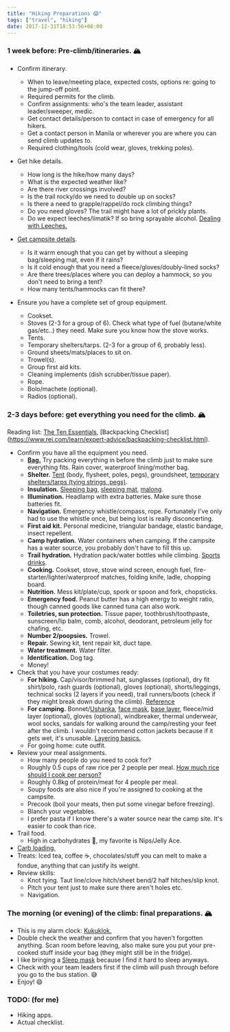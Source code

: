 ```yaml
---
title: "Hiking Preparations 😱"
tags: ["travel", "hiking"]
date: 2017-12-31T18:53:56+08:00
---
```


### 1 week before: Pre-climb/itineraries. 🏔

- Confirm itinerary.
  - When to leave/meeting place, expected costs, options re: going to the jump-off point.
  - Required permits for the climb.
  - Confirm assignments: who's the team leader, assistant leader/sweeper, medic.
  - Get contact details/person to contact in case of emergency for all hikers.
  - Get a contact person in Manila or wherever you are where you can send climb updates to.
  - Required clothing/tools (cold wear, gloves, trekking poles).

- Get hike details.
  - How long is the hike/how many days?
  - What is the expected weather like?
  - Are there river crossings involved?
  - Is the trail rocky/do we need to double up on socks?
  - Is there a need to grapple/rappel/do rock climbing things?
  - Do you need gloves? The trail might have a lot of prickly plants.
  - Do we expect leeches/limatik? If so bring sprayable alcohol. [Dealing with Leeches.](http://www.pinoymountaineer.com/2008/01/limatik-blood-leeches-overview.html)

- [Get campsite details](https://www.rei.com/learn/expert-advice/campsite-selection.html).
  - Is it warm enough that you can get by without a sleeping bag/sleeping mat, even if it rains?
  - Is it cold enough that you need a fleece/gloves/doubly-lined socks?
  - Are there trees/places where you can deploy a hammock, so you don't need to bring a tent?
  - How many tents/hammocks can fit there?

- Ensure you have a complete set of group equipment.
  - Cookset.
  - Stoves (2-3 for a group of 6). Check what type of fuel (butane/white gas/etc..) they need. Make sure you know how the stove works.
  - Tents.
  - Temporary shelters/tarps. (2-3 for a group of 6, probably less).
  - Ground sheets/mats/places to sit on.
  - Trowel(s).
  - Group first aid kits.
  - Cleaning implements (dish scrubber/tissue paper).
  - Rope.
  - Bolo/machete (optional).
  - Radios (optional).

### 2-3 days before: get everything you need for the climb.  🏔

Reading list: [The Ten Essentials](https://www.rei.com/learn/expert-advice/ten-essentials.html), [Backpacking Checklist] (https://www.rei.com/learn/expert-advice/backpacking-checklist.html).

- Confirm you have all the equipment you need.
  - **[Bag.](https://www.rei.com/learn/expert-advice/backpack.html)** Try packing everything in before the climb just to make sure everything fits. Rain cover, waterproof lining/mother bag.
  - **Shelter.** [Tent](https://www.rei.com/learn/expert-advice/backpacking-tent.html) (body, flysheet, poles, pegs), groundsheet, [temporary shelters/tarps (tying strings, pegs)](https://www.youtube.com/watch?v=4W76LyJdNYU).
  - **Insulation.** [Sleeping bag](https://www.rei.com/learn/expert-advice/sleeping-bag-backpacking.html), [sleeping mat](https://www.rei.com/learn/expert-advice/sleeping-pads.html), [malong](https://en.wikipedia.org/wiki/Malong).
  - **Illumination.** Headlamp with extra batteries. Make sure those batteries fit.
  - **Navigation.** Emergency whistle/compass, rope. Fortunately I've only had to use the whistle once, but being lost is really disconcerting.
  - **First aid kit.** Personal medicine, triangular bandage, elastic bandage, insect repellent.
  - **Camp hydration.** Water containers when camping. If the campsite has a water source, you probably don't have to fill this up.
  - **Trail hydration.** Hydration pack/water bottles while climbing. [Sports drinks](https://www.mensfitness.com/nutrition/what-to-drink/sports-drinks-vs-water).
  - **Cooking.** Cookset, stove, stove wind screen, enough fuel, fire-starter/lighter/waterproof matches, folding knife, ladle, chopping board.
  - **Nutrition.** Mess kit/plate/cup, spork or spoon and fork, chopsticks.
  - **Emergency food.** Peanut butter has a high energy to weight ratio, though canned goods like canned tuna can also work.
  - **Toiletries, sun protection.** Tissue paper, toothbrush/toothpaste, sunscreen/lip balm, comb, alcohol, deodorant, petroleum jelly for chafing, etc.
  - **Number 2/poopsies.** Trowel.
  - **Repair.** Sewing kit, tent repair kit, duct tape.
  - **Water treatment.** Water filter.
  - **Identification.** Dog tag.
  - Money!
- Check that you have your costumes ready:
  - **For hiking.** Cap/visor/brimmed hat, sunglasses (optional), dry fit shirt/polo, rash guards (optional), gloves (optional), shorts/leggings, technical socks (2 layers if you need), trail runners/boots (check if they might break down during the climb). [Reference](https://www.rei.com/learn/expert-advice/how-to-choose-hiking-clothes.html)
  - **For camping.** Bonnet/[Ushanka](https://en.wikipedia.org/wiki/Ushanka), [face mask](https://en.wikipedia.org/wiki/Surgical_mask), [base layer](https://en.wikipedia.org/wiki/Layered_clothing), fleece/mid layer (optional), gloves (optional), windbreaker, thermal underwear, wool socks, sandals for walking around the camp/resting your feet after the climb. I wouldn't recommend cotton jackets because if it gets wet, it's unusable. [Layering basics.](https://www.rei.com/learn/expert-advice/layering-basics.html)
  - For going home: cute outfit.
- Review your meal assignments.
  - How many people do you need to cook for?
  - Roughly 0.5 cups of raw rice per 2 people per meal. [How much rice should I cook per person?](https://cooking.stackexchange.com/questions/23880/how-much-rice-should-i-cook-per-person)
  - Roughly 0.8kg of protein/meat for 4 people per meal.
  - Soupy foods are also nice if you're assigned to cooking at the campsite.
  - Precook (boil your meats, then put some vinegar before freezing).
  - Blanch your vegetables.
  - I prefer pasta if I know there's a water source near the camp site. It's easier to cook than rice.
- Trail food.
  - High in carbohydrates 🍫, my favorite is Nips/Jelly Ace.
- [Carb loading.](https://github.com/daryllxd/lifelong-learning/blob/master/fitness/carbo-loading/articles.md)
- Treats: Iced tea, coffee ☕️, chocolates/stuff you can melt to make a fondue, anything that can justify its weight.
- Review skills:
  - Knot tying. Taut line/clove hitch/sheet bend/2 half hitches/slip knot.
  - Pitch your tent just to make sure there aren't holes etc.
  - Navigation.

### The morning (or evening) of the climb: final preparations. 🏔

- This is my alarm clock: [Kukuklok.](http://www.kukuklok.com/)
- Double check the weather and confirm that you haven't forgotten anything. Scan room before leaving, also make sure you put your pre-cooked stuff inside your bag (they might still be in the fridge).
- I like bringing a [Sleep mask](https://en.wikipedia.org/wiki/Blindfold) because I find it hard to sleep anyways.
- Check with your team leaders first if the climb will push through before you go to the bus station. 😅
- Enjoy! 😄


### TODO: (for me)

- Hiking apps.
- Actual checklist.
